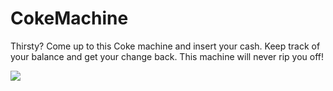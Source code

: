 # CokeMachine
 
Thirsty? Come up to this Coke machine and insert your cash. Keep track of your balance and get your change back. This machine will never rip you off!



<img src="https://i.imgur.com/QIIRDZl.png">
